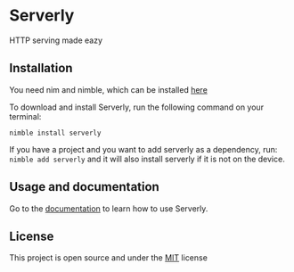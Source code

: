 # Serverly
HTTP serving made eazy

## Installation 
You need nim and nimble, which can be installed [here](https://nim-lang.org/install.html)

To download and install Serverly, run the following command on your terminal:
```
nimble install serverly
```
If you have a project and you want to add serverly as a dependency, run:
`nimble add serverly`
and it will also install serverly if it is not on the device.

## Usage and documentation
Go to the [documentation](https://roger-padrell.github.io/serverly/docs.html) to learn how to use Serverly.

## License
This project is open source and under the [MIT](https://opensource.org/licenses/MIT) license